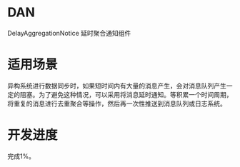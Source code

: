 # DAN
DelayAggregationNotice 
延时聚合通知组件
# 适用场景
异构系统进行数据同步时，如果短时间内有大量的消息产生，会对消息队列产生一定的阻塞。为了避免这种情况，可以采用将消息延时通知。等积累一个时间周期，将重复的消息进行去重聚合等操作，然后再一次性推送到消息队列或日志系统。
# 开发进度
完成1%。
